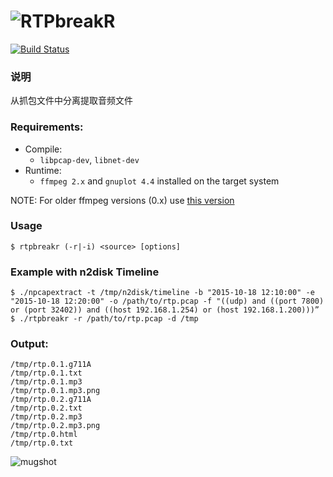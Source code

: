 # ![RTPbreakR](http://i.imgur.com/CztZLDE.png)

[![Build Status](https://travis-ci.org/sipcapture/rtpbreakr.svg?branch=master)](https://travis-ci.org/sipcapture/rtpbreakr)

### 说明
从抓包文件中分离提取音频文件

### Requirements:

* Compile:
  * ```libpcap-dev```, ```libnet-dev```
* Runtime:
  * ```ffmpeg 2.x``` and ```gnuplot 4.4``` installed on the target system
   
 NOTE: For older ffmpeg versions (0.x) use [this version](https://github.com/sipcapture/rtpbreakr/tree/oldffmpeg)

### Usage
```
$ rtpbreakr (-r|-i) <source> [options]
```

### Example with n2disk Timeline
```
$ ./npcapextract -t /tmp/n2disk/timeline -b "2015-10-18 12:10:00" -e "2015-10-18 12:20:00" -o /path/to/rtp.pcap -f "((udp) and ((port 7800) or (port 32402)) and ((host 192.168.1.254) or (host 192.168.1.200)))” 
$ ./rtpbreakr -r /path/to/rtp.pcap -d /tmp
```

### Output:
```
/tmp/rtp.0.1.g711A
/tmp/rtp.0.1.txt
/tmp/rtp.0.1.mp3
/tmp/rtp.0.1.mp3.png
/tmp/rtp.0.2.g711A
/tmp/rtp.0.2.txt
/tmp/rtp.0.2.mp3
/tmp/rtp.0.2.mp3.png
/tmp/rtp.0.html
/tmp/rtp.0.txt

```
![mugshot](http://i.imgur.com/AnsJPOV.png)

